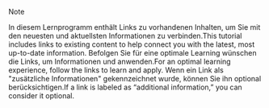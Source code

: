 > [!NOTE]
> <span data-ttu-id="c7746-101">In diesem Lernprogramm enthält Links zu vorhandenen Inhalten, um Sie mit den neuesten und aktuellsten Informationen zu verbinden.</span><span class="sxs-lookup"><span data-stu-id="c7746-101">This tutorial includes links to existing content to help connect you with the latest, most up-to-date information.</span></span> <span data-ttu-id="c7746-102">Befolgen Sie für eine optimale Learning wünschen die Links, um Informationen und anwenden.</span><span class="sxs-lookup"><span data-stu-id="c7746-102">For an optimal learning experience, follow the links to learn and apply.</span></span> <span data-ttu-id="c7746-103">Wenn ein Link als "zusätzliche Informationen" gekennzeichnet wurde, können Sie ihn optional berücksichtigen.</span><span class="sxs-lookup"><span data-stu-id="c7746-103">If a link is labeled as “additional information,” you can consider it optional.</span></span>
